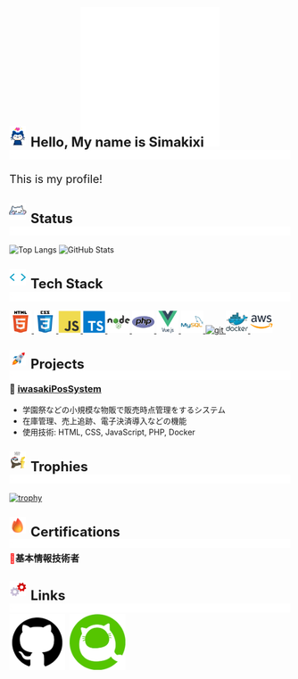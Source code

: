 <div align="center">
  <img src="images/Let&apos;sCODE.gif" width="250" style="margin-bottom:-50px;">
</div>

<div style="display: flex; align-items: center; gap: 8px;">
<img src="images/Hello.gif" width="30">
  <p style="font-size: 24px; margin-bottom: 0; font-weight: bold;">Hello, My name is Simakixi</p>
</div>
<img src="images/LINE.gif">
<p style="font-size: 20px;">This is my profile!</p>

<div style="display: flex; align-items: center; gap: 8px;">
<img src="images/猫タイピング.gif" width="30">
<p style="font-size: 24px; margin-bottom: 0; font-weight: bold;">Status</p>
</div>
<img src="images/LINE.gif">

![Top Langs](https://github-readme-stats.vercel.app/api/top-langs/?username=yourusername&layout=compact)
![GitHub Stats](https://github-readme-stats.vercel.app/api?username=yourusername&show_icons=true&theme=radical)

<div style="display: flex; align-items: center; gap: 8px;">
<img src="images/skills.gif" width="30">
<p style="font-size: 24px; margin-bottom: 0; font-weight: bold;">Tech Stack</p>
</div>
<img src="images/LINE.gif">
<p align="left">
  <a href="https://www.w3.org/html/" target="_blank" rel="noreferrer">
    <img src="https://raw.githubusercontent.com/devicons/devicon/master/icons/html5/html5-original-wordmark.svg" alt="html5" width="40" height="40"/>
  </a>
  <a href="https://www.w3schools.com/css/" target="_blank" rel="noreferrer">
    <img src="https://raw.githubusercontent.com/devicons/devicon/master/icons/css3/css3-original-wordmark.svg" alt="css3" width="40" height="40"/>
  </a>
  <a href="https://developer.mozilla.org/en-US/docs/Web/JavaScript" target="_blank" rel="noreferrer">
    <img src="https://raw.githubusercontent.com/devicons/devicon/master/icons/javascript/javascript-original.svg" alt="javascript" width="40" height="40"/>
  </a>
  <a href="https://www.typescriptlang.org/" target="_blank" rel="noreferrer">
    <img src="https://raw.githubusercontent.com/devicons/devicon/master/icons/typescript/typescript-original.svg" alt="typescript" width="40" height="40"/>
  </a>
  <a href="https://nodejs.org" target="_blank" rel="noreferrer">
    <img src="https://raw.githubusercontent.com/devicons/devicon/master/icons/nodejs/nodejs-original-wordmark.svg" alt="nodejs" width="40" height="40"/>
  </a>
  <a href="https://www.php.net" target="_blank" rel="noreferrer">
    <img src="https://raw.githubusercontent.com/devicons/devicon/master/icons/php/php-original.svg" alt="php" width="40" height="40"/>
  </a>
  <a href="https://vuejs.org/" target="_blank" rel="noreferrer">
    <img src="https://raw.githubusercontent.com/devicons/devicon/master/icons/vuejs/vuejs-original-wordmark.svg" alt="vuejs" width="40" height="40"/>
  </a>
  <a href="https://www.mysql.com/" target="_blank" rel="noreferrer">
    <img src="https://raw.githubusercontent.com/devicons/devicon/master/icons/mysql/mysql-original-wordmark.svg" alt="mysql" width="40" height="40"/>
  </a>
  <a href="https://git-scm.com/" target="_blank" rel="noreferrer">
    <img src="https://www.vectorlogo.zone/logos/git-scm/git-scm-icon.svg" alt="git" width="40" height="40"/>
  </a>
  <a href="https://www.docker.com/" target="_blank" rel="noreferrer">
    <img src="https://raw.githubusercontent.com/devicons/devicon/master/icons/docker/docker-original-wordmark.svg" alt="docker" width="40" height="40"/>
  </a>
  <a href="https://aws.amazon.com" target="_blank" rel="noreferrer">
    <img src="https://raw.githubusercontent.com/devicons/devicon/master/icons/amazonwebservices/amazonwebservices-original-wordmark.svg" alt="aws" width="40" height="40"/>
  </a>
</p>

<div style="display: flex; align-items: center; gap: 8px; margin-bottom: -20px;">
<img src="images/Project.gif" width="30">
  <p style="font-size: 24px; margin-bottom: 0; font-weight: bold;">Projects</p>
</div>
<img src="images/LINE.gif" style="margin-bottom: -20px;">

### 🔸 [iwasakiPosSystem](https://github.com/kurappy-14/iwasakiPosSystem)
- 学園祭などの小規模な物販で販売時点管理をするシステム
- 在庫管理、売上追跡、電子決済導入などの機能
- 使用技術: HTML, CSS, JavaScript, PHP, Docker

<div style="display: flex; align-items: center; gap: 8px;">
<img src="images/Trophies.gif" width="30">
  <p style="font-size: 24px; margin-bottom: 0; font-weight: bold;">Trophies</p>
</div>
<img src="images/LINE.gif">

[![trophy](https://github-profile-trophy.vercel.app/?username=simakixi)](https://github.com/simakixi/github-profile-trophy)

<div style="display: flex; align-items: center; gap: 8px; margin-bottom: -20px;">
<img src="images/fire.png" width="30">
  <p style="font-size: 24px; margin-bottom: 0; font-weight: bold;">Certifications</p>
</div>
<img src="images/LINE.gif" style="margin-bottom: -20px;">
<h3><span style="color: red;">🔸</span>基本情報技術者</h3>

<div style="display: flex; align-items: center; gap: 8px;">
<img src="images/Link.gif" width="30">
  <p style="font-size: 24px; margin-bottom: 0; font-weight: bold;">Links</p>
</div>
<img src="images/LINE.gif">

<div style="display: flex; align-items: center; gap: 8px;">
  <a href="https://github.com/simakixi" target="_blank" rel="noopener noreferrer">
    <img src="images/github.png" alt="github" width="100" />
  </a>
  <a href="https://qiita.com/simakixi" target="_blank">
    <img src="images/qiita.png" alt="github" width="100" />
  </a>
</div>